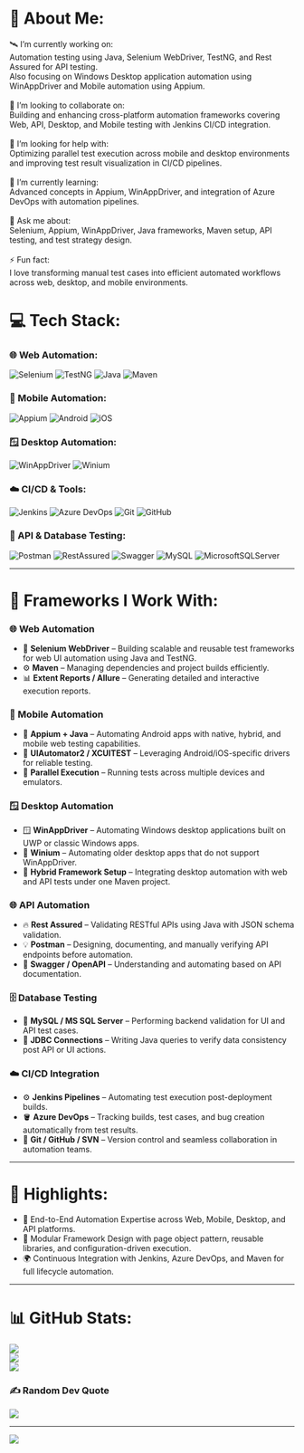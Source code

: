 # 💫 About Me:
🛰️ I’m currently working on:<br>Automation testing using Java, Selenium WebDriver, TestNG, and Rest Assured for API testing.<br>Also focusing on Windows Desktop application automation using WinAppDriver and Mobile automation using Appium.<br><br>👯 I’m looking to collaborate on:<br>Building and enhancing cross-platform automation frameworks covering Web, API, Desktop, and Mobile testing with Jenkins CI/CD integration.<br><br>🧠 I’m looking for help with:<br>Optimizing parallel test execution across mobile and desktop environments and improving test result visualization in CI/CD pipelines.<br><br>🌱 I’m currently learning:<br>Advanced concepts in Appium, WinAppDriver, and integration of Azure DevOps with automation pipelines.<br><br>💬 Ask me about:<br>Selenium, Appium, WinAppDriver, Java frameworks, Maven setup, API testing, and test strategy design.<br><br>⚡ Fun fact:<br>I love transforming manual test cases into efficient automated workflows across web, desktop, and mobile environments.

# 💻 Tech Stack:

### 🌐 Web Automation:
![Selenium](https://img.shields.io/badge/Selenium-43B02A?style=for-the-badge&logo=selenium&logoColor=white)
![TestNG](https://img.shields.io/badge/TestNG-FF8C00?style=for-the-badge)
![Java](https://img.shields.io/badge/Java-%23ED8B00.svg?style=for-the-badge&logo=openjdk&logoColor=white)
![Maven](https://img.shields.io/badge/Maven-C71A36?style=for-the-badge&logo=apachemaven&logoColor=white)

### 📱 Mobile Automation:
![Appium](https://img.shields.io/badge/Appium-472A91?style=for-the-badge&logo=appium&logoColor=white)
![Android](https://img.shields.io/badge/Android-3DDC84?style=for-the-badge&logo=android&logoColor=white)
![iOS](https://img.shields.io/badge/iOS-000000?style=for-the-badge&logo=apple&logoColor=white)

### 🪟 Desktop Automation:
![WinAppDriver](https://img.shields.io/badge/WinAppDriver-0078D7?style=for-the-badge&logo=windows&logoColor=white)
![Winium](https://img.shields.io/badge/Winium-0078D7?style=for-the-badge&logo=windows&logoColor=white)

### ☁️ CI/CD & Tools:
![Jenkins](https://img.shields.io/badge/Jenkins-D33833?style=for-the-badge&logo=jenkins&logoColor=white)
![Azure DevOps](https://img.shields.io/badge/Azure%20DevOps-0078D7?style=for-the-badge&logo=azuredevops&logoColor=white)
![Git](https://img.shields.io/badge/Git-F05033?style=for-the-badge&logo=git&logoColor=white)
![GitHub](https://img.shields.io/badge/GitHub-181717?style=for-the-badge&logo=github&logoColor=white)

### 🧠 API & Database Testing:
![Postman](https://img.shields.io/badge/Postman-FF6C37?style=for-the-badge&logo=postman&logoColor=white)
![RestAssured](https://img.shields.io/badge/Rest%20Assured-000000?style=for-the-badge)
![Swagger](https://img.shields.io/badge/Swagger-85EA2D?style=for-the-badge&logo=swagger&logoColor=black)
![MySQL](https://img.shields.io/badge/MySQL-4479A1?style=for-the-badge&logo=mysql&logoColor=white)
![MicrosoftSQLServer](https://img.shields.io/badge/Microsoft%20SQL%20Server-CC2927?style=for-the-badge&logo=microsoftsqlserver&logoColor=white)

---

# 🧩 Frameworks I Work With:

### 🌐 Web Automation
- 🧪 **Selenium WebDriver** – Building scalable and reusable test frameworks for web UI automation using Java and TestNG.  
- ⚙️ **Maven** – Managing dependencies and project builds efficiently.  
- 📊 **Extent Reports / Allure** – Generating detailed and interactive execution reports.

### 📱 Mobile Automation
- 🤖 **Appium + Java** – Automating Android apps with native, hybrid, and mobile web testing capabilities.  
- 📱 **UIAutomator2 / XCUITEST** – Leveraging Android/iOS-specific drivers for reliable testing.  
- 🔗 **Parallel Execution** – Running tests across multiple devices and emulators.

### 🪟 Desktop Automation
- 🪟 **WinAppDriver** – Automating Windows desktop applications built on UWP or classic Windows apps.  
- 💠 **Winium** – Automating older desktop apps that do not support WinAppDriver.  
- 🧰 **Hybrid Framework Setup** – Integrating desktop automation with web and API tests under one Maven project.

### 🌐 API Automation
- 🔥 **Rest Assured** – Validating RESTful APIs using Java with JSON schema validation.  
- 💡 **Postman** – Designing, documenting, and manually verifying API endpoints before automation.  
- 🧾 **Swagger / OpenAPI** – Understanding and automating based on API documentation.

### 🗄️ Database Testing
- 🧮 **MySQL / MS SQL Server** – Performing backend validation for UI and API test cases.  
- 🧠 **JDBC Connections** – Writing Java queries to verify data consistency post API or UI actions.

### ☁️ CI/CD Integration
- ⚙️ **Jenkins Pipelines** – Automating test execution post-deployment builds.  
- 🪣 **Azure DevOps** – Tracking builds, test cases, and bug creation automatically from test results.  
- 🔄 **Git / GitHub / SVN** – Version control and seamless collaboration in automation teams.

---

# 🧠 Highlights:
- 🚀 End-to-End Automation Expertise across Web, Mobile, Desktop, and API platforms.  
- 🧩 Modular Framework Design with page object pattern, reusable libraries, and configuration-driven execution.  
- 🌍 Continuous Integration with Jenkins, Azure DevOps, and Maven for full lifecycle automation.

---

# 📊 GitHub Stats:
![](https://github-readme-stats.vercel.app/api?username=debasish134&theme=dark&hide_border=false&include_all_commits=true&count_private=true)<br/>
![](https://github-readme-streak-stats.herokuapp.com/?user=debasish134&theme=dark&hide_border=false)<br/>
![](https://github-readme-stats.vercel.app/api/top-langs/?username=debasish134&theme=dark&hide_border=false&include_all_commits=true&count_private=true&layout=compact)


### ✍️ Random Dev Quote
![](https://quotes-github-readme.vercel.app/api?type=horizontal&theme=radical)

---
[![](https://visitcount.itsvg.in/api?id=debasish134&icon=0&color=0)](https://visitcount.itsvg.in)

<!-- Proudly created with GPRM ( https://gprm.itsvg.in ) -->
